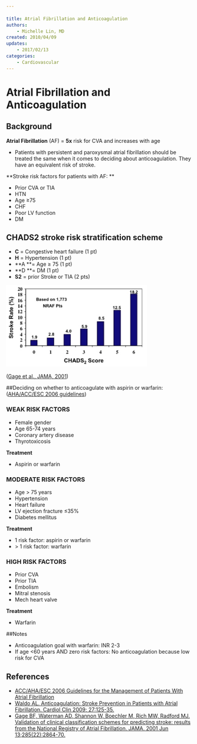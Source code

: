```yaml
---

title: Atrial Fibrillation and Anticoagulation
authors:
    - Michelle Lin, MD
created: 2010/04/09
updates:
    - 2017/02/13
categories:
    - Cardiovascular
---
```


# Atrial Fibrillation and Anticoagulation

## Background

**Atrial Fibrillation** (AF) = **5x** risk for CVA and increases with age 

-   Patients with persistent and paroxysmal atrial fibrillation should be treated the same when it comes to deciding about anticoagulation. They have an equivalent risk of stroke.

**Stroke risk factors for patients with AF: **

-   Prior CVA or TIA
-   HTN
-   Age ≥75
-   CHF
-   Poor LV function
-   DM

## CHADS2 stroke risk stratification scheme 

-   **C** = Congestive heart failure (1 pt)
-   **H** = Hypertension (1 pt)
-   **A **= Age ≥ 75 (1 pt)
-   **D **= DM (1 pt)
-   **S2** = prior Stroke or TIA (2 pts)

![](image-1.png)

([Gage et al., JAMA, 2001](https://www.ncbi.nlm.nih.gov/pubmed/?term=11401607))

\##Deciding on whether to anticoagulate with aspirin or warfarin: ([AHA/ACC/ESC 2006 guidelines](http://circ.ahajournals.org/content/114/7/e257.full))

### WEAK RISK FACTORS

-   Female gender    
-   Age 65-74 years        
-   Coronary artery disease               
-   Thyrotoxicosis

**Treatment**

-   <span class="drug">Aspirin</span> or <span class="drug">warfarin</span>

### MODERATE RISK FACTORS

-   Age > 75 years          
-   Hypertension                     
-   Heart failure           
-   LV ejection fracture ≤35%              
-   Diabetes mellitus 

**Treatment**

-   1 risk factor: <span class="drug">aspirin</span> or <span class="drug">warfarin</span>
-   \> 1 risk factor: <span class="drug">warfarin</span>

### HIGH RISK FACTORS

-   Prior CVA        
-   Prior TIA         
-   Embolism          
-   Mitral stenosis   
-   Mech heart valve

**Treatment**

-   <span class="drug">Warfarin</span>

\##Notes

-   Anticoagulation goal with <span class="drug">warfarin</span>: INR 2-3
-   If age &lt;60 years AND zero risk factors: No anticoagulation because low risk for CVA 

## References

-   [ACC/AHA/ESC 2006 Guidelines for the Management of Patients With Atrial Fibrillation](http://circ.ahajournals.org/content/114/7/e257.full)
-   [Waldo AL. Anticoagulation: Stroke Prevention in Patients with Atrial Fibrillation. Cardiol Clin 2009; 27:125-35.](https://www.ncbi.nlm.nih.gov/pubmed/?term=19111769)
-   [Gage BF, Waterman AD, Shannon W, Boechler M, Rich MW, Radford MJ. Validation of clinical classification schemes for predicting stroke: results from the National Registry of Atrial Fibrillation. JAMA. 2001 Jun 13;285(22):2864-70.](https://www.ncbi.nlm.nih.gov/pubmed/?term=11401607)
